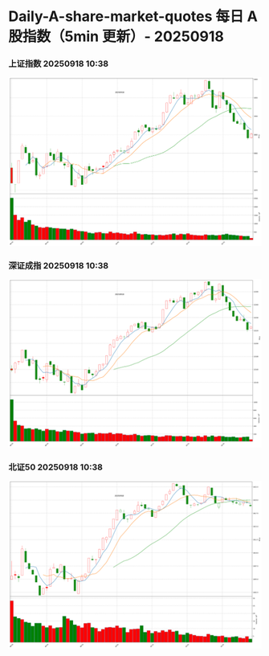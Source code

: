 
# Daily-A-share-market-quotes 每日 A 股指数（5min 更新）- 20250918

### 上证指数 20250918 10:38
![](./fig/2025/9/20250918-sh000001.png)

### 深证成指 20250918 10:38
![](./fig/2025/9/20250918-sz399001.png)

### 北证50 20250918 10:38
![](./fig/2025/9/20250918-bj899050.png)
